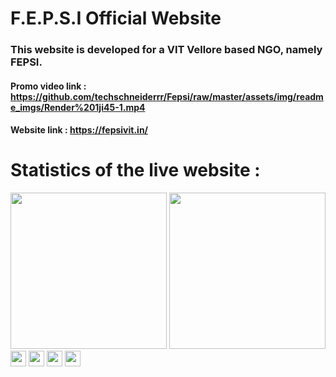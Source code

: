 # F.E.P.S.I Official Website  
### This website is developed for a VIT Vellore based NGO, namely FEPSI.

#### Promo video link : https://github.com/techschneiderrr/Fepsi/raw/master/assets/img/readme_imgs/Render%201ji45-1.mp4
#### Website link : https://fepsivit.in/
# Statistics of the live website :


<p float="left">
 
<img src="https://github.com/techschneiderrr/Fepsi/blob/master/assets/img/readme_imgs/1.jpg" width="250">  
<img src="https://github.com/techschneiderrr/Fepsi/blob/master/assets/img/readme_imgs/2.jpg" width="250"> 
<img src="https://github.com/techschneiderrr/Fepsi/blob/master/assets/img/readme_imgs/3.jpg" width="25">
<img src="https://github.com/techschneiderrr/Fepsi/blob/master/assets/img/readme_imgs/4.jpg" width="25">
<img src="https://github.com/techschneiderrr/Fepsi/blob/master/assets/img/readme_imgs/5.jpg" width="25">
<img src="https://github.com/techschneiderrr/Fepsi/blob/master/assets/img/readme_imgs/6.jpg" width="25">
 
</p>
